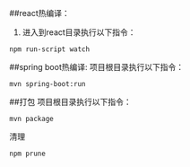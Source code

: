 ##react热编译：
1. 进入到react目录执行以下指令：
 ```
 npm run-script watch
 ```
##spring boot热编译:
项目根目录执行以下指令：
```
mvn spring-boot:run
```

##打包
项目根目录执行以下指令：
```
mvn package
```

清理
```
npm prune
```
